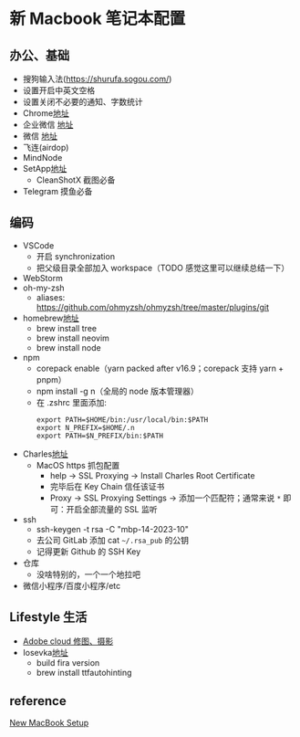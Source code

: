 # 新 Macbook 笔记本配置

## 办公、基础

- 搜狗输入法(https://shurufa.sogou.com/)
 - 设置开启中英文空格
 - 设置关闭不必要的通知、字数统计
- Chrome[地址](https://www.google.com/chrome/)
- 企业微信 [地址](https://work.weixin.qq.com/)
- 微信 [地址](https://mac.weixin.qq.com/)
- 飞连(airdop) 
- MindNode
- SetApp[地址](https://setapp.com)
  - CleanShotX 截图必备
- Telegram 摸鱼必备
## 编码
- VSCode
  - 开启 synchronization
  - 把父级目录全部加入 workspace（TODO 感觉这里可以继续总结一下）
- WebStorm
- oh-my-zsh
  - aliases: https://github.com/ohmyzsh/ohmyzsh/tree/master/plugins/git
- homebrew[地址](https://brew.sh/)
  - brew install tree
  - brew install neovim
  - brew install node
- npm
  - corepack enable（yarn packed after v16.9；corepack 支持 yarn + pnpm）
  - npm install -g n（全局的 node 版本管理器）
  - 在 .zshrc 里面添加:
    ```
    export PATH=$HOME/bin:/usr/local/bin:$PATH
    export N_PREFIX=$HOME/.n
    export PATH=$N_PREFIX/bin:$PATH
    ```
- Charles[地址](https://www.charlesproxy.com/download/)
  - MacOS https 抓包配置
    - help -> SSL Proxying -> Install Charles Root Certificate
    - 完毕后在 Key Chain 信任该证书
    - Proxy -> SSL Proxying Settings -> 添加一个匹配符；通常来说 `*` 即可：开启全部流量的 SSL 监听
- ssh
  - ssh-keygen -t rsa -C "mbp-14-2023-10"
  - 去公司 GitLab 添加 cat `~/.rsa_pub` 的公钥
  - 记得更新 Github 的 SSH Key
- 仓库
  - 没啥特别的，一个一个地拉吧
- 微信小程序/百度小程序/etc

## Lifestyle 生活

- [Adobe cloud 修图、摄影](https://creativecloud.adobe.com/apps/all/desktop?action=install&source=apps&productId=creative-cloud)
- Iosevka[地址](https://github.com/be5invis/Iosevka)
  - build fira version
  - brew install ttfautohinting
## reference

[New MacBook Setup](https://sourabhbajaj.com/mac-setup/)
